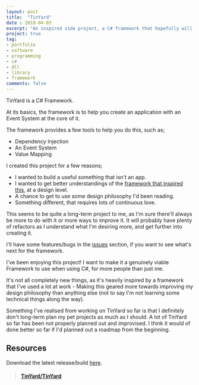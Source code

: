 ```yaml
---
layout: post
title:  "TinYard"
date : 2019-04-03
excerpt: "An inspired side project, a C# framework that hopefully will be useful one day."
project: true
tag:
- portfolio
- software
- programming
- c#
- dll
- library
- framework
comments: false
---
```


<!--
{% capture images %}
	https://kieranbond.github.io/assets/img/portfolio/TinYard/Logo.png
{% endcapture %}
{% include gallery images=images caption="TinYard Logo" %}
-->

TinYard is a C# Framework.

At its basics, the framework is to help you create an application with an Event System at the core of it.

The framework provides a few tools to help you do this, such as;

* Dependency Injection
* An Event System
* Value Mapping

I created this project for a few reasons;

* I wanted to build a useful something that isn't an app.
* I wanted to get better understandings of the <a href="https://github.com/robotlegs-sharp/robotlegs-sharp-framework">framework that inspired this</a>, at a design level.
* A chance to get to use some design philosophy I'd been reading.
* Something different, that requires lots of continuous love.
	
This seems to be quite a long-term project to me, as I'm sure there'll always be more to do with it or more ways to improve it. It will probably have plenty of refactors as I understand what I'm desiring more, and get further into creating it.

I'll have some features/bugs in the <a href="https://github.com/TinYard/TinYard/issues">issues</a> section, if you want to see what's next for the framework.

I've been enjoying this project! I want to make it a genuinely viable Framework to use when using C#, for more people than just me.

It's not all completely new things, as it's heavily inspired by a framework that I've used a lot at work - Making this geared more towards improving my design philosophy than anything else (not to say I'm not learning some technical things along the way).


Something I've realised from working on TinYard so far is that I definitely don't long-term plan my pet projects as much as I should. A lot of TinYard so far has been not properly planned out and improvised. I think it would of done better so far if I'd planned out a roadmap from the beginning.

<!-- 
Logo courtesy of <a href="http://www.jamielaurence.co.uk/">Jamie Laurence</a>.
-->

<h2> Resources </h2>

Download the latest release/build <a href="https://github.com/TinYard/TinYard/releases">here</a>.

<blockquote class="embedly-card" data-card-controls="0"><h4><a href="https://github.com/TinYard/TinYard">TinYard/TinYard</a></h4></blockquote>
<script async src="//cdn.embedly.com/widgets/platform.js" charset="UTF-8"></script>
